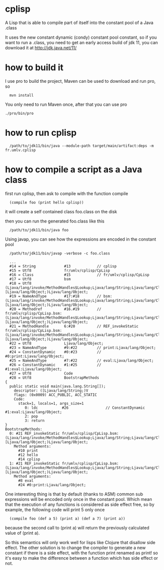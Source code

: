 # cplisp
A Lisp that is able to compile part of itself into the constant pool of a Java .class

It uses the new constant dynamic (condy) constant pool constant,
so if you want to run a .class, you need to get an early access build of jdk 11,
you can download it at http://jdk.java.net/11/ 

# how to build it
I use pro to build the project, Maven can be used to download and run pro, so
```
  mvn install
```

You only need to run Maven once, after that you can use pro 
```
./pro/bin/pro
```

# how to run cplisp
```
  /path/to/jdk11/bin/java --module-path target/main/artifact:deps -m fr.umlv.cplisp
```

# how to compile a script as a Java class
first run cplisp, then ask to compile with the function compile
```
  (compile foo (print hello cplisp))
```
it will create a self contained class foo.class on the disk

then you can run the generated foo.class like this
```
  /path/to/jdk11/bin/java foo
```

Using javap, you can see how the expressions are encoded in the constant pool
```
  /path/to/jdk11/bin/javap -verbose -c foo.class
```

```
  ...
  #14 = String             #13            // cplisp
  #15 = Utf8               fr/umlv/cplisp/CpLisp
  #16 = Class              #15            // fr/umlv/cplisp/CpLisp
  #17 = Utf8               bsm
  #18 = Utf8               (Ljava/lang/invoke/MethodHandles$Lookup;Ljava/lang/String;Ljava/lang/Class;Ljava/lang/Object;[Ljava/lang/Object;)Ljava/lang/Object;
  #19 = NameAndType        #17:#18        // bsm:(Ljava/lang/invoke/MethodHandles$Lookup;Ljava/lang/String;Ljava/lang/Class;Ljava/lang/Object;[Ljava/lang/Object;)Ljava/lang/Object;
  #20 = Methodref          #16.#19        // fr/umlv/cplisp/CpLisp.bsm:(Ljava/lang/invoke/MethodHandles$Lookup;Ljava/lang/String;Ljava/lang/Class;Ljava/lang/Object;[Ljava/lang/Object;)Ljava/lang/Object;
  #21 = MethodHandle       6:#20          // REF_invokeStatic fr/umlv/cplisp/CpLisp.bsm:(Ljava/lang/invoke/MethodHandles$Lookup;Ljava/lang/String;Ljava/lang/Class;Ljava/lang/Object;[Ljava/lang/Object;)Ljava/lang/Object;
  #22 = Utf8               Ljava/lang/Object;
  #23 = NameAndType        #9:#22         // print:Ljava/lang/Object;
  #24 = ConstantDynamic    #0:#23         // #0:print:Ljava/lang/Object;
  #25 = NameAndType        #7:#22         // eval:Ljava/lang/Object;
  #26 = ConstantDynamic    #1:#25         // #1:eval:Ljava/lang/Object;
  #27 = Utf8               Code
  #28 = Utf8               BootstrapMethods
{
  public static void main(java.lang.String[]);
    descriptor: ([Ljava/lang/String;)V
    flags: (0x0009) ACC_PUBLIC, ACC_STATIC
    Code:
      stack=1, locals=1, args_size=1
         0: ldc           #26                 // ConstantDynamic #1:eval:Ljava/lang/Object;
         2: pop
         3: return
}
BootstrapMethods:
  0: #21 REF_invokeStatic fr/umlv/cplisp/CpLisp.bsm:(Ljava/lang/invoke/MethodHandles$Lookup;Ljava/lang/String;Ljava/lang/Class;Ljava/lang/Object;[Ljava/lang/Object;)Ljava/lang/Object;
    Method arguments:
      #10 print
      #12 hello
      #14 cplisp
  1: #21 REF_invokeStatic fr/umlv/cplisp/CpLisp.bsm:(Ljava/lang/invoke/MethodHandles$Lookup;Ljava/lang/String;Ljava/lang/Class;Ljava/lang/Object;[Ljava/lang/Object;)Ljava/lang/Object;
    Method arguments:
      #8 eval
      #24 #0:print:Ljava/lang/Object;
```

One interesting thing is that by default (thanks to ASM) common sub expressions will be encoded only once in the constant pool.
Which mean that the execution of any functions is considered as side effect free, so by example, the following code will print 5 only once 
```
  (compile foo (def a 5) (print a) (def a 7) (print a))
```
because the second call to (print a) will return the previously calculated value of (print a).

So this semantics will only work well for lisps like Clojure that disallow side effect.
The other solution is to change the compiler to generate a new constant if there is a side effect,
with the function print renamed as print! so it's easy to make the difference between a function which has side effect or not.
